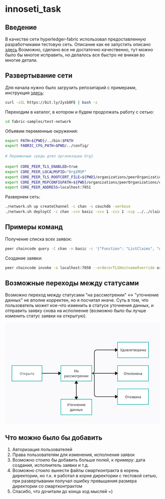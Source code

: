 # innoseti_task

## Введение

В качестве сети hyperledger-fabric использовал предоставленную разработчиками тестовую сеть.
Описание как ее запустить описано [здесь](https://hyperledger-fabric.readthedocs.io/ru/latest/test_network.html#fabric)
Возможно, сделано все не достаточно качественно, тут можно было бы многое исправить,
но делалось все быстро не вникая во многие детали. 

## Развертывание сети

Для начала нужно было загрузить репозитарий с примерами, инструкция [здесь](https://hyperledger-fabric.readthedocs.io/ru/latest/install.html):

```bash
curl -sSL https://bit.ly/2ysbOFE | bash -s
```

Переходим в каталог, в котором и будем продолжать работу с сетью:

```bash
cd fabric-samples/test-network
```

Объявим переменные окружения:

```bash
export PATH=${PWD}/../bin:$PATH
export FABRIC_CFG_PATH=$PWD/../config/

# Переменные среды длял организации Org1

export CORE_PEER_TLS_ENABLED=true
export CORE_PEER_LOCALMSPID="Org1MSP"
export CORE_PEER_TLS_ROOTCERT_FILE=${PWD}/organizations/peerOrganizations/org1.example.com/peers/peer0.org1.example.com/tls/ca.crt
export CORE_PEER_MSPCONFIGPATH=${PWD}/organizations/peerOrganizations/org1.example.com/users/Admin@org1.example.com/msp
export CORE_PEER_ADDRESS=localhost:7051
```

Развернем сеть:

```bash
./network.sh up createChannel -c chan -s couchdb -verbose
./network.sh deployCC -c chan -ccn basic -ccv 1 -ccs 1 -ccp ../../claim/  -ccl go
```

## Примеры команд

Получение списка всех заявок:

```bash
peer chaincode query -C chan -n basic -c '{"Function": "ListClaims", "Args":[]}'
```

Создание заявки:

```bash
peer chaincode invoke -o localhost:7050 --ordererTLSHostnameOverride orderer.example.com --tls --cafile ${PWD}/organizations/ordererOrganizations/example.com/orderers/orderer.example.com/msp/tlscacerts/tlsca.example.com-cert.pem -C chan -n basic --peerAddresses localhost:7051 --tlsRootCertFiles ${PWD}/organizations/peerOrganizations/org1.example.com/peers/peer0.org1.example.com/tls/ca.crt --peerAddresses localhost:9051 --tlsRootCertFiles ${PWD}/organizations/peerOrganizations/org2.example.com/peers/peer0.org2.example.com/tls/ca.crt -c '{"Function": "CreateClaim", "Args":["claim10", "user1", "SOME CONTENT"]}'
```

## Возможные переходы между статусами

Возможно переход между статусами "на рассмотрении" <-> "уточнение данных" не вполне корректен,
но я посчитал иначе. Суть в том, что пользователь может кое-что изменить в статусе уточнения данных,
и отправить заявку снова на исполнение (возможно было бы лучше изменить статус заявки на открытую).

![](/static/src/img/statuses.png)

## Что можно было бы добавить

1. Авторизация пользователей
2. Права пользователям для изменения, исполнения заявок
3. Возможно стоило бы добавить больше полей, к примеру: дата создания, исполнитель заявки и т.д.
4. Возможно стоило вынести файлы смартконтракта в корень директории, но т.к. я работал в корне директории с тестовой сетью, при развертывании получал ошибку превышения размера директории со смартконтрактом
5. Спасибо, что дочитали до конца ход мыслей =)
